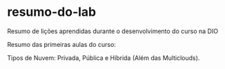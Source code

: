 # resumo-do-lab
Resumo de lições aprendidas durante o desenvolvimento do curso na DIO

Resumo das primeiras aulas do curso: 

Tipos de Nuvem: Privada, Pública e Híbrida (Além das Multiclouds).
